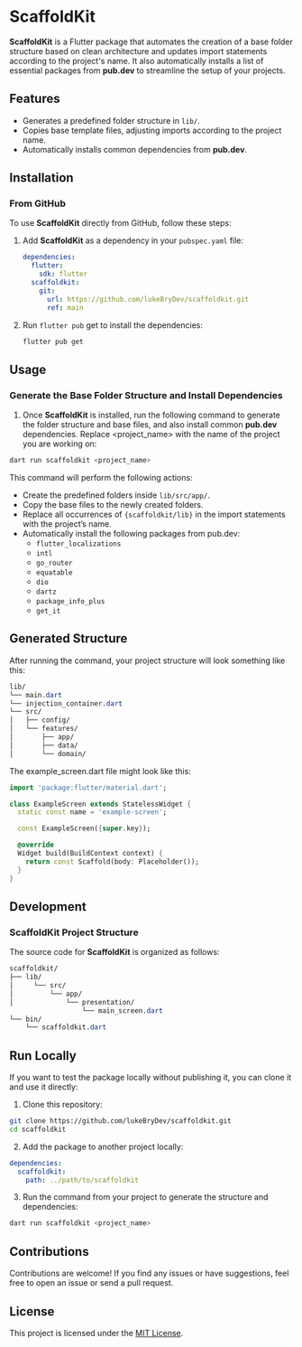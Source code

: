 # ScaffoldKit

**ScaffoldKit** is a Flutter package that automates the creation of a base folder structure based on
clean architecture and updates import statements according to the project's name. It also
automatically
installs a list of essential packages from **pub.dev** to streamline the setup of your projects.

## Features

- Generates a predefined folder structure in `lib/`.
- Copies base template files, adjusting imports according to the project name.
- Automatically installs common dependencies from **pub.dev**.

## Installation

### From GitHub

To use **ScaffoldKit** directly from GitHub, follow these steps:

1. Add **ScaffoldKit** as a dependency in your `pubspec.yaml` file:

   ```yaml
   dependencies:
     flutter:
       sdk: flutter
     scaffoldkit:
       git:
         url: https://github.com/lukeBryDev/scaffoldkit.git
         ref: main
   ```
2. Run `flutter pub` get to install the dependencies:

   ```bash 
   flutter pub get
   ```

## Usage

### Generate the Base Folder Structure and Install Dependencies

1. Once **ScaffoldKit** is installed, run the following command to generate the folder structure and
   base files, and also install common **pub.dev** dependencies. Replace <project_name> with the
   name of the project you are working on:

```bash
dart run scaffoldkit <project_name>
```

This command will perform the following actions:

- Create the predefined folders inside `lib/src/app/`.
- Copy the base files to the newly created folders.
- Replace all occurrences of `{scaffoldkit/lib}` in the import statements with the project’s
  name.
- Automatically install the following packages from pub.dev:
    - `flutter_localizations`
    - `intl`
    - `go_router`
    - `equatable`
    - `dio`
    - `dartz`
    - `package_info_plus`
    - `get_it`

## Generated Structure

After running the command, your project structure will look something like this:

```css
lib/
└── main.dart
└── injection_container.dart
└── src/
│   ├── config/
│   └── features/
│       ├── app/
│       ├── data/
│       └── domain/
```

The example_screen.dart file might look like this:

```dart
import 'package:flutter/material.dart';

class ExampleScreen extends StatelessWidget {
  static const name = 'example-screen';

  const ExampleScreen({super.key});

  @override
  Widget build(BuildContext context) {
    return const Scaffold(body: Placeholder());
  }
}
```

## Development

### ScaffoldKit Project Structure

The source code for **ScaffoldKit** is organized as follows:

```css
scaffoldkit/
├── lib/
│     └── src/
│         └── app/
│             └── presentation/
                  └── main_screen.dart
└── bin/
    └── scaffoldkit.dart
```

## Run Locally

If you want to test the package locally without publishing it, you can clone it and use it directly:

1. Clone this repository:

```bash
git clone https://github.com/lukeBryDev/scaffoldkit.git
cd scaffoldkit 
```

2. Add the package to another project locally:

```yaml
dependencies:
  scaffoldkit:
    path: ../path/to/scaffoldkit
```

3. Run the command from your project to generate the structure and dependencies:

```bash
dart run scaffoldkit <project_name> 
```

## Contributions

Contributions are welcome! If you find any issues or have suggestions, feel free to open an issue or
send a pull request.

## License

This project is licensed under the [MIT License](LICENSE).
